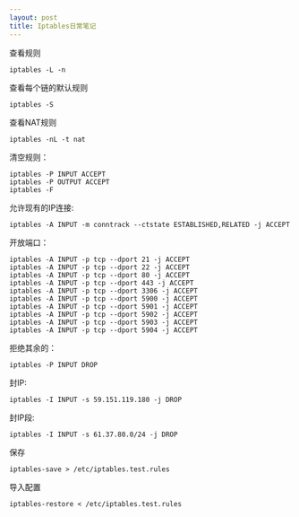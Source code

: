 ```yaml
---
layout: post
title: Iptables日常笔记
---
```


查看规则

	iptables -L -n

查看每个链的默认规则

	iptables -S

查看NAT规则

	iptables -nL -t nat

清空规则：

	iptables -P INPUT ACCEPT
	iptables -P OUTPUT ACCEPT
	iptables -F


允许现有的IP连接:

	iptables -A INPUT -m conntrack --ctstate ESTABLISHED,RELATED -j ACCEPT

开放端口：

	iptables -A INPUT -p tcp --dport 21 -j ACCEPT
	iptables -A INPUT -p tcp --dport 22 -j ACCEPT
	iptables -A INPUT -p tcp --dport 80 -j ACCEPT
	iptables -A INPUT -p tcp --dport 443 -j ACCEPT
	iptables -A INPUT -p tcp --dport 3306 -j ACCEPT
	iptables -A INPUT -p tcp --dport 5900 -j ACCEPT
	iptables -A INPUT -p tcp --dport 5901 -j ACCEPT
	iptables -A INPUT -p tcp --dport 5902 -j ACCEPT
	iptables -A INPUT -p tcp --dport 5903 -j ACCEPT
	iptables -A INPUT -p tcp --dport 5904 -j ACCEPT

拒绝其余的：

	iptables -P INPUT DROP

封IP:

	iptables -I INPUT -s 59.151.119.180 -j DROP

封IP段:

	iptables -I INPUT -s 61.37.80.0/24 -j DROP

保存

	iptables-save > /etc/iptables.test.rules

导入配置

	iptables-restore < /etc/iptables.test.rules